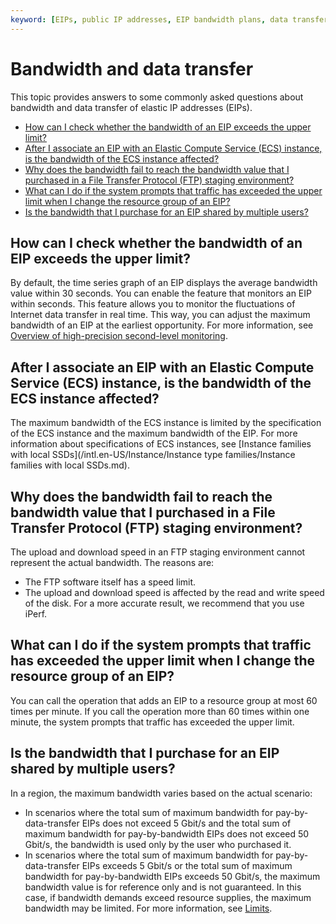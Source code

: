 ```yaml
---
keyword: [EIPs, public IP addresses, EIP bandwidth plans, data transfer plans]
---
```


# Bandwidth and data transfer

This topic provides answers to some commonly asked questions about bandwidth and data transfer of elastic IP addresses \(EIPs\).

-   [How can I check whether the bandwidth of an EIP exceeds the upper limit?](#section_4y6_v1d_h7d)
-   [After I associate an EIP with an Elastic Compute Service \(ECS\) instance, is the bandwidth of the ECS instance affected?](#section_svg_4cp_wxa)
-   [Why does the bandwidth fail to reach the bandwidth value that I purchased in a File Transfer Protocol \(FTP\) staging environment?](#section_lxh_kvk_y93)
-   [What can I do if the system prompts that traffic has exceeded the upper limit when I change the resource group of an EIP?](#section_39j_bpz_qm9)
-   [Is the bandwidth that I purchase for an EIP shared by multiple users?](#section_1os_v0b_6sw)

## How can I check whether the bandwidth of an EIP exceeds the upper limit?

By default, the time series graph of an EIP displays the average bandwidth value within 30 seconds. You can enable the feature that monitors an EIP within seconds. This feature allows you to monitor the fluctuations of Internet data transfer in real time. This way, you can adjust the maximum bandwidth of an EIP at the earliest opportunity. For more information, see [Overview of high-precision second-level monitoring]().

## After I associate an EIP with an Elastic Compute Service \(ECS\) instance, is the bandwidth of the ECS instance affected?

The maximum bandwidth of the ECS instance is limited by the specification of the ECS instance and the maximum bandwidth of the EIP. For more information about specifications of ECS instances, see [Instance families with local SSDs](/intl.en-US/Instance/Instance type families/Instance families with local SSDs.md).

## Why does the bandwidth fail to reach the bandwidth value that I purchased in a File Transfer Protocol \(FTP\) staging environment?

The upload and download speed in an FTP staging environment cannot represent the actual bandwidth. The reasons are:

-   The FTP software itself has a speed limit.
-   The upload and download speed is affected by the read and write speed of the disk. For a more accurate result, we recommend that you use iPerf.

## What can I do if the system prompts that traffic has exceeded the upper limit when I change the resource group of an EIP?

You can call the operation that adds an EIP to a resource group at most 60 times per minute. If you call the operation more than 60 times within one minute, the system prompts that traffic has exceeded the upper limit.

## Is the bandwidth that I purchase for an EIP shared by multiple users?

In a region, the maximum bandwidth varies based on the actual scenario:

-   In scenarios where the total sum of maximum bandwidth for pay-by-data-transfer EIPs does not exceed 5 Gbit/s and the total sum of maximum bandwidth for pay-by-bandwidth EIPs does not exceed 50 Gbit/s, the bandwidth is used only by the user who purchased it.
-   In scenarios where the total sum of maximum bandwidth for pay-by-data-transfer EIPs exceeds 5 Gbit/s or the total sum of maximum bandwidth for pay-by-bandwidth EIPs exceeds 50 Gbit/s, the maximum bandwidth value is for reference only and is not guaranteed. In this case, if bandwidth demands exceed resource supplies, the maximum bandwidth may be limited. For more information, see [Limits](/intl.en-US/.md).


